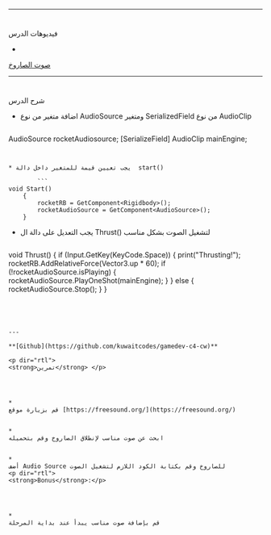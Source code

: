
---


# <p dir="rtl">
فيديوهات الدرس</p>




* 
[صوت الصاروخ](https://www.youtube.com/watch?v=5DjxLMdKy-o&list=PL_gewShnRvv_n0U2MPdkUsMqsX4_KxYHW&index=17)

---


# <p dir="rtl">
شرح الدرس </p>




* اضافة متغير من نوع AudioSource ومتغير SerializedField من نوع AudioClip

    ```
AudioSource rocketAudiosource;
[SerializeField] AudioClip mainEngine;
```


* يجب تعيين قيمة للمتغير داخل دالة  start()

        ```
void Start()
    {
        rocketRB = GetComponent<Rigidbody>();
        rocketAudioSource = GetComponent<AudioSource>();
    }
```


* يجب التعديل على دالة ال Thrust() لتشغيل الصوت بشكل مناسب

    ```
 void Thrust()
    {
        if (Input.GetKey(KeyCode.Space))
        {
            print("Thrusting!");
            rocketRB.AddRelativeForce(Vector3.up * 60);
            if (!rocketAudioSource.isPlaying)
            {
                rocketAudioSource.PlayOneShot(mainEngine);
            }
        }
        else {
            rocketAudioSource.Stop();
        }
    }

```




---

**[Github](https://github.com/kuwaitcodes/gamedev-c4-cw)**

<p dir="rtl">
<strong>تمرين</strong> </p>




* 
قم بزيارة موقع [https://freesound.org/](https://freesound.org/) 


* 
ابحث عن صوت مناسب لإنطلاق الصاروخ وقم بتحميله


* 
أضف Audio Source للصاروخ وقم بكتابة الكود اللازم لتشغيل الصوت
<p dir="rtl">
<strong>Bonus</strong>:</p>




* 
قم بإضافة صوت مناسب يبدأ عند بداية المرحلة
